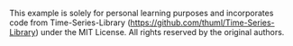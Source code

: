 This example is solely for personal learning purposes and incorporates code from Time-Series-Library 
(https://github.com/thuml/Time-Series-Library) under the MIT License.
All rights reserved by the original authors.
